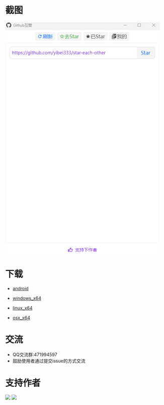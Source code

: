 # 截图
<img src="https://raw.githubusercontent.com/yibei333/star-each-other/refs/heads/main/assets/screenshot.png">

# 下载

* [android](https://github.com/yibei333/star-each-other/releases/latest/download/GithubStarEachOther_android.apk)

* [windows_x64](https://github.com/yibei333/star-each-other/releases/latest/download/GithubStarEachOther_win_x64.exe)

* [linux_x64](https://github.com/yibei333/star-each-other/releases/latest/download/GithubStarEachOther_linux_x64.tgz)

* [osx_x64](https://github.com/yibei333/star-each-other/releases/latest/download/GithubStarEachOther_osx_x64.zip)

# 交流
* QQ交流群:471994597
* 鼓励使用者通过提交issue的方式交流

# 支持作者
<img style="width:200px" src="https://gitee.com/yibei333/images/raw/main/data/wechat.jpg">

<img style="width:200px" src="https://gitee.com/yibei333/images/raw/main/data/alipay.jpg">